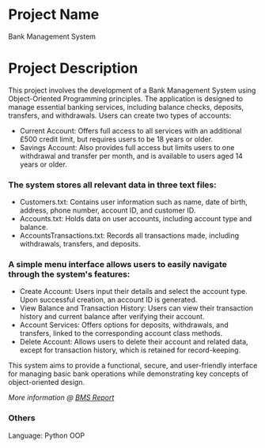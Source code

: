 # Project Name
Bank Management System

# Project Description
This project involves the development of a Bank Management System using Object-Oriented Programming principles. The application is designed to manage essential banking services, including balance checks, deposits, transfers, and withdrawals. Users can create two types of accounts:

- Current Account: Offers full access to all services with an additional £500 credit limit, but requires users to be 18 years or older.
- Savings Account: Also provides full access but limits users to one withdrawal and transfer per month, and is available to users aged 14 years or older.

### The system stores all relevant data in three text files:
- Customers.txt: Contains user information such as name, date of birth, address, phone number, account ID, and customer ID.
- Accounts.txt: Holds data on user accounts, including account type and balance.
- AccountsTransactions.txt: Records all transactions made, including withdrawals, transfers, and deposits.

### A simple menu interface allows users to easily navigate through the system's features:
- Create Account: Users input their details and select the account type. Upon successful creation, an account ID is generated.
- View Balance and Transaction History: Users can view their transaction history and current balance after verifying their account.
- Account Services: Offers options for deposits, withdrawals, and transfers, linked to the corresponding account class methods.
- Delete Account: Allows users to delete their account and related data, except for transaction history, which is retained for record-keeping.

This system aims to provide a functional, secure, and user-friendly interface for managing basic bank operations while demonstrating key concepts of object-oriented design.

*More information @ [BMS Report](https://github.com/vedez/Bank_Project/blob/main/bank_oop_project.pdf)*

### Others

Language: Python OOP

